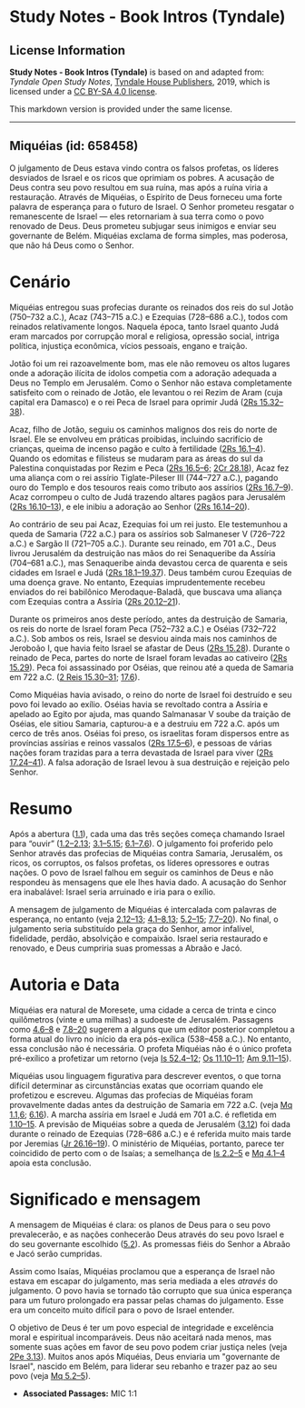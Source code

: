# Study Notes - Book Intros (Tyndale)

## License Information

**Study Notes - Book Intros (Tyndale)** is based on and adapted from: _Tyndale Open Study Notes_, [Tyndale House Publishers](https://tyndaleopenresources.com/), 2019, which is licensed under a [CC BY-SA 4.0 license](https://creativecommons.org/licenses/by-sa/4.0/legalcode.en).

This markdown version is provided under the same license.



--------------------------------

## Miquéias (id: 658458)

O julgamento de Deus estava vindo contra os falsos profetas, os líderes desviados de Israel e os ricos que oprimiam os pobres. A acusação de Deus contra seu povo resultou em sua ruína, mas após a ruína viria a restauração. Através de Miquéias, o Espírito de Deus forneceu uma forte palavra de esperança para o futuro de Israel. O Senhor prometeu resgatar o remanescente de Israel — eles retornariam à sua terra como o povo renovado de Deus. Deus prometeu subjugar seus inimigos e enviar seu governante de Belém. Miquéias exclama de forma simples, mas poderosa, que não há Deus como o Senhor.

Cenário
=======

Miquéias entregou suas profecias durante os reinados dos reis do sul Jotão (750–732 a.C.), Acaz (743–715 a.C.) e Ezequias (728–686 a.C.), todos com reinados relativamente longos. Naquela época, tanto Israel quanto Judá eram marcados por corrupção moral e religiosa, opressão social, intriga política, injustiça econômica, vícios pessoais, engano e traição.

Jotão foi um rei razoavelmente bom, mas ele não removeu os altos lugares onde a adoração ilícita de ídolos competia com a adoração adequada a Deus no Templo em Jerusalém. Como o Senhor não estava completamente satisfeito com o reinado de Jotão, ele levantou o rei Rezim de Aram (cuja capital era Damasco) e o rei Peca de Israel para oprimir Judá ([2Rs 15\.32–38](https://ref.ly/2Kgs15:32-2Kgs15:38)).

Acaz, filho de Jotão, seguiu os caminhos malignos dos reis do norte de Israel. Ele se envolveu em práticas proibidas, incluindo sacrifício de crianças, queima de incenso pagão e culto à fertilidade ([2Rs 16\.1–4](https://ref.ly/2Kgs16:1-2Kgs16:4)). Quando os edomitas e filisteus se mudaram para as áreas do sul da Palestina conquistadas por Rezim e Peca ([2Rs 16\.5–6;](https://ref.ly/2Kgs16:5-2Kgs16:6) [2Cr 28\.18](https://ref.ly/2Chr28:18)), Acaz fez uma aliança com o rei assírio Tiglate\-Pileser III (744–727 a.C.), pagando ouro do Templo e dos tesouros reais como tributo aos assírios ([2Rs 16\.7–9](https://ref.ly/2Kgs16:7-2Kgs16:9)). Acaz corrompeu o culto de Judá trazendo altares pagãos para Jerusalém ([2Rs 16\.10–13](https://ref.ly/2Kgs16:10-2Kgs16:13)), e ele inibiu a adoração ao Senhor ([2Rs 16\.14–20](https://ref.ly/2Kgs16:14-2Kgs16:20)).

Ao contrário de seu pai Acaz, Ezequias foi um rei justo. Ele testemunhou a queda de Samaria (722 a.C.) para os assírios sob Salmaneser V (726–722 a.C.) e Sargão II (721–705 a.C.). Durante seu reinado, em 701 a.C., Deus livrou Jerusalém da destruição nas mãos do rei Senaqueribe da Assíria (704–681 a.C.), mas Senaqueribe ainda devastou cerca de quarenta e seis cidades em Israel e Judá ([2Rs 18\.1–19\.37](https://ref.ly/2Kgs18:1-2Kgs19:37)). Deus também curou Ezequias de uma doença grave. No entanto, Ezequias imprudentemente recebeu enviados do rei babilônico Merodaque\-Baladã, que buscava uma aliança com Ezequias contra a Assíria ([2Rs 20\.12–21](https://ref.ly/2Kgs20:12-2Kgs20:21)).

Durante os primeiros anos deste período, antes da destruição de Samaria, os reis do norte de Israel foram Peca (752–732 a.C.) e Oséias (732–722 a.C.). Sob ambos os reis, Israel se desviou ainda mais nos caminhos de Jeroboão I, que havia feito Israel se afastar de Deus ([2Rs 15\.28](https://ref.ly/2Kgs15:28)). Durante o reinado de Peca, partes do norte de Israel foram levadas ao cativeiro ([2Rs 15\.29](https://ref.ly/2Kgs15:29)). Peca foi assassinado por Oséias, que reinou até a queda de Samaria em 722 a.C. ([2 Reis 15\.30–31](https://ref.ly/2Kgs15:30-2Kgs15:31); [17\.6](https://ref.ly/2Kgs17:6)).

Como Miquéias havia avisado, o reino do norte de Israel foi destruído e seu povo foi levado ao exílio. Oséias havia se revoltado contra a Assíria e apelado ao Egito por ajuda, mas quando Salmanasar V soube da traição de Oséias, ele sitiou Samaria, capturou\-a e a destruiu em 722 a.C. após um cerco de três anos. Oséias foi preso, os israelitas foram dispersos entre as províncias assírias e reinos vassalos ([2Rs 17\.5–6](https://ref.ly/2Kgs17:5-2Kgs17:6)), e pessoas de várias nações foram trazidas para a terra devastada de Israel para viver ([2Rs 17\.24–41](https://ref.ly/2Kgs17:24-2Kgs17:41)). A falsa adoração de Israel levou à sua destruição e rejeição pelo Senhor.

Resumo
======

Após a abertura ([1\.1](https://ref.ly/Mic1:1)), cada uma das três seções começa chamando Israel para “ouvir” ([1\.2–2\.13](https://ref.ly/Mic1:2-Mic2:13); [3\.1–5\.15](https://ref.ly/Mic3:1-Mic5:15); [6\.1–7\.6](https://ref.ly/Mic6:1-Mic7:6)). O julgamento foi proferido pelo Senhor através das profecias de Miquéias contra Samaria, Jerusalém, os ricos, os corruptos, os falsos profetas, os líderes opressores e outras nações. O povo de Israel falhou em seguir os caminhos de Deus e não respondeu às mensagens que ele lhes havia dado. A acusação do Senhor era inabalável: Israel seria arruinado e iria para o exílio.

A mensagem de julgamento de Miquéias é intercalada com palavras de esperança, no entanto (veja [2\.12–13](https://ref.ly/Mic2:12-Mic2:13); [4\.1–8](https://ref.ly/Mic4:1-Mic4:8),[13](https://ref.ly/Mic4:13); [5\.2–15](https://ref.ly/Mic5:2-Mic5:15); [7\.7–20](https://ref.ly/Mic7:7-Mic7:20)). No final, o julgamento seria substituído pela graça do Senhor, amor infalível, fidelidade, perdão, absolvição e compaixão. Israel seria restaurado e renovado, e Deus cumpriria suas promessas a Abraão e Jacó.

Autoria e Data
==============

Miquéias era natural de Moresete, uma cidade a cerca de trinta e cinco quilômetros (vinte e uma milhas) a sudoeste de Jerusalém. Passagens como [4\.6–8](https://ref.ly/Mic4:6-Mic4:8) e [7\.8–20](https://ref.ly/Mic7:8-Mic7:20) sugerem a alguns que um editor posterior completou a forma atual do livro no início da era pós\-exílica (538–458 a.C.). No entanto, essa conclusão não é necessária. O profeta Miquéias não é o único profeta pré\-exílico a profetizar um retorno (veja [Is 52\.4–12](https://ref.ly/Isa52:4-Isa52:12); [Os 11\.10–11](https://ref.ly/Hos11:10-Hos11:11); [Am 9\.11–15](https://ref.ly/Amos9:11-Amos9:15)).

Miquéias usou linguagem figurativa para descrever eventos, o que torna difícil determinar as circunstâncias exatas que ocorriam quando ele profetizou e escreveu. Algumas das profecias de Miquéias foram provavelmente dadas antes da destruição de Samaria em 722 a.C. (veja [Mq 1\.1](https://ref.ly/Mic1:1),[6](https://ref.ly/Mic1:6); [6\.16](https://ref.ly/Mic6:16)). A marcha assíria em Israel e Judá em 701 a.C. é refletida em [1\.10–15](https://ref.ly/Mic1:10-Mic1:15). A previsão de Miquéias sobre a queda de Jerusalém ([3\.12](https://ref.ly/Mic3:12)) foi dada durante o reinado de Ezequias (728–686 a.C.) e é referida muito mais tarde por Jeremias ([Jr 26\.16–19](https://ref.ly/Jer26:16-Jer26:19)). O ministério de Miquéias, portanto, parece ter coincidido de perto com o de Isaías; a semelhança de [Is 2\.2–5](https://ref.ly/Isa2:2-Isa2:5) e [Mq 4\.1–4](https://ref.ly/Mic4:1-Mic4:4) apoia esta conclusão.

Significado e mensagem
======================

A mensagem de Miquéias é clara: os planos de Deus para o seu povo prevalecerão, e as nações conhecerão Deus através do seu povo Israel e do seu governante escolhido ([5\.2](https://ref.ly/Mic5:2)). As promessas fiéis do Senhor a Abraão e Jacó serão cumpridas.

Assim como Isaías, Miquéias proclamou que a esperança de Israel não estava em escapar do julgamento, mas seria mediada a eles *através* do julgamento. O povo havia se tornado tão corrupto que sua única esperança para um futuro prolongado era passar pelas chamas do julgamento. Esse era um conceito muito difícil para o povo de Israel entender.

O objetivo de Deus é ter um povo especial de integridade e excelência moral e espiritual incomparáveis. Deus não aceitará nada menos, mas somente suas ações em favor de seu povo podem criar justiça neles (veja [2Pe 3\.13](https://ref.ly/2Pet3:13)). Muitos anos após Miquéias, Deus enviaria um "governante de Israel", nascido em Belém, para liderar seu rebanho e trazer paz ao seu povo (veja [Mq 5\.2–5](https://ref.ly/Mic5:2-Mic5:5)).

* **Associated Passages:** MIC 1:1

